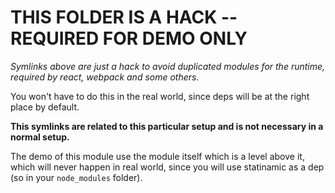 # THIS FOLDER IS A HACK -- REQUIRED FOR DEMO ONLY

_Symlinks above are just a hack to avoid duplicated modules for the runtime,
required by react, webpack and some others._

You won't have to do this in the real world, since deps will be at the right
place by default.

**This symlinks are related to this particular setup and is not necessary in a
normal setup.**

The demo of this module use the module itself which is a level above it, which
will never happen in real world, since you will use statinamic as a dep (so in
your `node_modules` folder).
